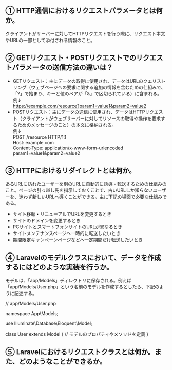 ## ① HTTP通信におけるリクエストパラメータとは何か。

クライアントがサーバーに対してHTTPリクエストを行う際に、リクエスト本文やURLの一部として添付される情報のこと。

## ② GETリクエスト・POSTリクエストでのリクエストパラメータの送信方法の違いは？

* GETリクエスト：主にデータの取得に使用され、データはURLのクエリストリング（ウェブページへの要求に関する追加の情報を含むための仕組みで、「?」で始まり、キーと値のペアが「&」で区切られている）に含まれる。  
例↓  
https://example.com/resource?param1=value1&param2=value2
* POSTリクエスト：主にデータの送信に使用され、データはHTTPリクエスト（クライアントがウェブサーバーに対してリソースの取得や操作を要求するためのメッセージのこと）の本文に格納される。  
例↓  
POST /resource HTTP/1.1  
Host: example.com  
Content-Type: application/x-www-form-urlencoded  
param1=value1&param2=value2  

## ③ HTTPにおけるリダイレクトとは何か。

あるURLに訪れたユーザーを別のURLに自動的に誘導・転送するための仕組みのこと。ページの引っ越し先を指示しておくことで、古いURLしか知らないユーザーを、迷わず新しいURLへ導くことができる。主に下記の場面で必要な仕組みである。
* サイト移転・リニューアルでURLを変更するとき
* サイトのドメインを変更するとき
* PCサイトとスマートフォンサイトのURLが異なるとき
* サイトメンテナンスページへ一時的に転送したいとき
* 期間限定キャンペーンページなどへ一定期間だけ転送したいとき

## ④ Laravelのモデルクラスにおいて、データを作成するにはどのような実装を行うか。

モデルは、「app/Models」ディレクトリに保存される。例えば「app/Models/User.php」という名前のモデルを作成するとしたら、下記のように記述する。

  // app/Models/User.php

  namespace App\Models;

  use Illuminate\Database\Eloquent\Model;

  class User extends Model
  {
      // モデルのプロパティやメソッドを定義
  }

## ⑤ Laravelにおけるリクエストクラスとは何か。また、どのようなことができるか。